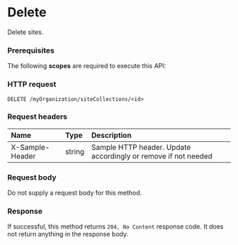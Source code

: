 # Delete

Delete sites.
### Prerequisites
The following **scopes** are required to execute this API: 
### HTTP request
<!-- { "blockType": "ignored" } -->
```http
DELETE /myOrganization/siteCollections/<id>

```
### Request headers
| Name       | Type | Description|
|:---------------|:--------|:----------|
| X-Sample-Header  | string  | Sample HTTP header. Update accordingly or remove if not needed|

### Request body
Do not supply a request body for this method.


### Response
If successful, this method returns `204, No Content` response code. It does not return anything in the response body.


<!-- uuid: 93713206-fa02-48df-97bb-72304b6d766e
2015-10-25 12:56:09 UTC -->
<!-- {
  "type": "#page.annotation",
  "description": "Delete",
  "keywords": "",
  "section": "documentation",
  "tocPath": ""
}-->